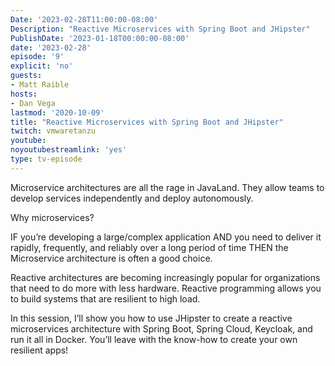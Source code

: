 ```yaml
---
Date: '2023-02-28T11:00:00-08:00'
Description: "Reactive Microservices with Spring Boot and JHipster"
PublishDate: '2023-01-18T00:00:00-08:00'
date: '2023-02-28'
episode: '9'
explicit: 'no'
guests:
- Matt Raible
hosts:
- Dan Vega
lastmod: '2020-10-09'
title: "Reactive Microservices with Spring Boot and JHipster"
twitch: vmwaretanzu
youtube: 
noyoutubestreamlink: 'yes'
type: tv-episode
---
```


Microservice architectures are all the rage in JavaLand. They allow teams to develop services independently and deploy autonomously.

Why microservices?

IF
  you’re developing a large/complex application
AND
  you need to deliver it rapidly, frequently, and reliably over a long period of time
THEN
  the Microservice architecture is often a good choice.

Reactive architectures are becoming increasingly popular for organizations that need to do more with less hardware. Reactive programming allows you to build systems that are resilient to high load.

In this session, I’ll show you how to use JHipster to create a reactive microservices architecture with Spring Boot, Spring Cloud, Keycloak, and run it all in Docker. You’ll leave with the know-how to create your own resilient apps!
